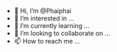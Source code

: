 - 👋 Hi, I’m @Phaiphai
- 👀 I’m interested in ...
- 🌱 I’m currently learning ...
- 💞️ I’m looking to collaborate on ...
- 📫 How to reach me ...

<!---
Phaiphai/Phaiphai is a ✨ special ✨ repository because its `README.md` (this file) appears on your GitHub profile.
You can click the Preview link to take a look at your changes.
--->
